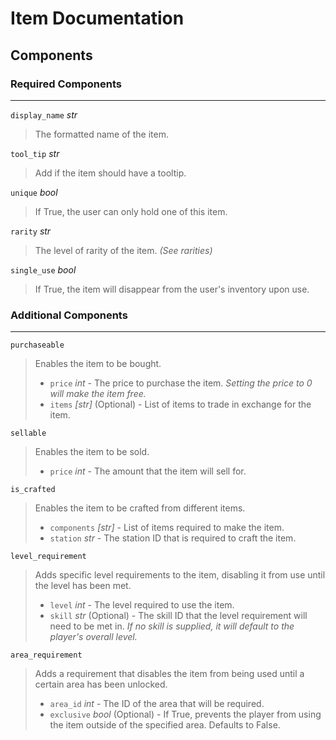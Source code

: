# Item Documentation
## Components
### Required Components

***
`display_name` _str_
>The formatted name of the item.

`tool_tip` _str_
> Add if the item should have a tooltip.

`unique` _bool_
>If True, the user can only hold one of this item.

`rarity` _str_
>The level of rarity of the item. _(See rarities)_

`single_use` _bool_
> If True, the item will disappear from the user's inventory upon use.

### Additional Components
***
`purchaseable`
> Enables the item to be bought.
> * `price` _int_ - The price to purchase the item. _Setting the price to 0 will make the item free._
> * `items` _[str]_ (Optional) - List of items to trade in exchange for the item.

`sellable`
> Enables the item to be sold.
> * `price` _int_ - The amount that the item will sell for.

`is_crafted`
> Enables the item to be crafted from different items.
> 
> * `components` _[str]_ - List of items required to make the item.
> * `station` _str_ - The station ID that is required to craft the item.

`level_requirement`
> Adds specific level requirements to the item, disabling it from use until the level has been met.
> * `level` _int_ - The level required to use the item.
> * `skill` _str_ (Optional) -  The skill ID that the level requirement will need to be met in. _If no skill is supplied, it will default to the player's overall level._

`area_requirement`
> Adds a requirement that disables the item from being used until a certain area has been unlocked.
> * `area_id` _int_ - The ID of the area that will be required.
> * `exclusive` _bool_ (Optional) - If True, prevents the player from using the item outside of the specified area. Defaults to False.
